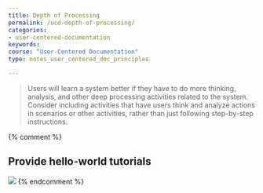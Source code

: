 ```yaml
---
title: Depth of Processing
permalink: /ucd-depth-of-processing/
categories:
- user-centered-documentation
keywords:
course: "User-Centered Documentation"
type: notes_user_centered_doc_principles

---
```


> Users will learn a system better if they have to do more thinking, analysis, and other deep processing activities related to the system. Consider including activities that have users think and analyze actions in scenarios or other activities, rather than just following step-by-step instructions.

{% comment %}
## Provide hello-world tutorials

<a href="http://www.docker.com/tryit/"><img src="/user_centered_doc/media/rasters/docker.png"/></a>
{% endcomment %}
